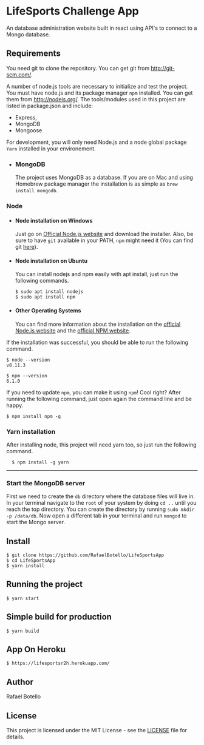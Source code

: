 # LifeSports Challenge App

An database administration website built in react using API's to connect to a Mongo database.

## Requirements

You need git to clone the repository. You can get git from http://git-scm.com/.

A number of node.js tools are necessary to initialize and test the project. You must have node.js and its package manager `npm` installed. You can get them from http://nodejs.org/. The tools/modules used in this project are listed in package.json and include: 
* Express, 
* MongoDB
* Mongoose

For development, you will only need Node.js and a node global package `Yarn` installed in your environement.

- ### MongoDB
  The project uses MongoDB as a database. If you are on Mac and using Homebrew package manager the installation is as simple as `brew install mongodb`.

### Node

- #### Node installation on Windows

  Just go on [Official Node.js website](https://nodejs.org/) and download the installer.
  Also, be sure to have `git` available in your PATH, `npm` might need it (You can find git [here](https://git-scm.com/)).

- #### Node installation on Ubuntu

  You can install nodejs and npm easily with apt install, just run the following commands.

      $ sudo apt install nodejs
      $ sudo apt install npm

- #### Other Operating Systems
  You can find more information about the installation on the [official Node.js website](https://nodejs.org/) and the [official NPM website](https://npmjs.org/).

If the installation was successful, you should be able to run the following command.

    $ node --version
    v8.11.3

    $ npm --version
    6.1.0

If you need to update `npm`, you can make it using `npm`! Cool right? After running the following command, just open again the command line and be happy.

    $ npm install npm -g

###

### Yarn installation

After installing node, this project will need yarn too, so just run the following command.

      $ npm install -g yarn

---

### Start the MongoDB server

First we need to create the `db` directory where the database files will live in. In your terminal navigate to the `root` of your system by doing `cd ..` until you reach the top directory. You can create the directory by running `sudo mkdir -p /data/db`. Now open a different tab in your terminal and run `mongod` to start the Mongo server.

## Install

    $ git clone https://github.com/RafaelBotello/LifeSportsApp
    $ cd LifeSportsApp
    $ yarn install

## Running the project

    $ yarn start

## Simple build for production

    $ yarn build
    
## App On Heroku

    $ https://lifesportsr2h.herokuapp.com/

## Author

Rafael Botello

## License

This project is licensed under the MIT License - see the [LICENSE](LICENSE.mb) file for details.
